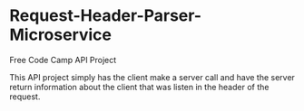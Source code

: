 # Request-Header-Parser-Microservice
Free Code Camp API Project

This API project simply has the client make a server call and have the server return information about the client that was listen in the header of the request.
